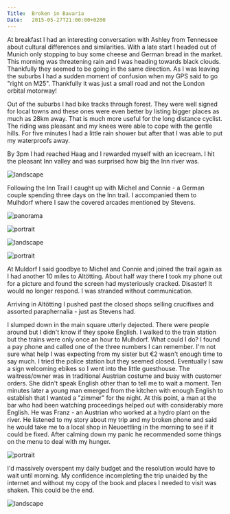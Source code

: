```yaml
---
Title:	Broken in Bavaria
Date:	2015-05-27T21:00:00+0200
---
```


At breakfast I had an interesting conversation with Ashley from Tennessee about cultural differences and similarities. With a late start I headed out of Munich only stopping to buy some cheese and German bread in the market. This morning was threatening rain and I was heading towards black clouds. Thankfully they seemed to be going in the same direction. As I was leaving the suburbs I had a sudden moment of confusion when my GPS said to go "right on M25". Thankfully it was just a small road and not the London orbital motorway!

Out of the suburbs I had bike tracks through forest. They were well signed for local towns and these ones were even better by listing bigger places as much as 28km away. That is much more useful for the long distance cyclist. The riding was pleasant and my knees were able to cope with the gentle hills. For five minutes I had a little rain shower but after that I was able to put my waterproofs away. 

By 3pm I had reached Haag and I rewarded myself with an icecream. I hit the pleasant Inn valley and was surprised how big the Inn river was. 

![landscape](https://farm4.staticflickr.com/3831/18831454043_2ca309e06b_z_d.jpg "Inn river")

Following the Inn Trail I caught up with Michel and Connie - a German couple spending three days on the Inn trail. I accompanied them to Mulhdorf where I saw the covered arcades mentioned by Stevens. 

![panorama](https://farm8.staticflickr.com/7683/17013926264_3083f358c7.jpg "countryside")

![portrait](https://farm1.staticflickr.com/509/19265910719_ef8290d540_z_d.jpg "Maypole")

![landscape](https://farm1.staticflickr.com/497/19264513978_ffe7b1d2be_z_d.jpg "Trinkwasser - drinking water for cyclists")

![portrait](https://farm1.staticflickr.com/390/19445765122_f4e5df1160_z_d.jpg "Flat tree")

At Muldorf I said goodbye to Michel and Connie and joined the trail again as I had another 10 miles to Alt&ouml;tting. About half way there I took my phone out for a picture and found the screen had mysteriously cracked. Disaster! It would no longer respond. I was stranded without communication.

Arriving in Alt&ouml;tting I pushed past the closed shops selling crucifixes and assorted paraphernalia - just as Stevens had.

I slumped down in the main square utterly dejected. There were people around but I didn't know if they spoke English. I walked to the train station but the trains were only once an hour to Mulhdorf. What could I do? I found a pay phone and called one of the three numbers I can remember. I'm not sure what help I was expecting from my sister but &euro;2 wasn't enough time to say much. I tried the police station but they seemed closed. Eventually I saw a sign welcoming ebikes so I went into the little guesthouse. The waitress/owner was in traditional Austrian costume and busy with customer orders. She didn't speak English other than to tell me to wait a moment. Ten minutes later a young man emerged from the kitchen with enough English to establish that I wanted a "zimmer" for the night. At this point, a man at the bar who had been watching proceedings helped out with considerably more English. He was Franz - an Austrian who worked at a hydro plant on the river. He listened to my story about my trip and my broken phone and said he would take me to a local shop in Neuoettling in the morning to see if it could be fixed. After calming down my panic he recommended some things on the menu to deal with my hunger.

![portrait](https://farm1.staticflickr.com/490/19264566510_c303cd915f.jpg "Fountain in Alt&ouml;tting")

I'd massively overspent my daily budget and the resolution would have to wait until morning. My confidence incompleting the trip unaided by the internet and without my copy of the book and places I needed to visit was shaken. This could be the end.

![landscape](https://farm1.staticflickr.com/432/19264576728_098591350a_z_d.jpg "Main square in Alt&ouml;tting")
